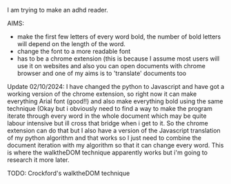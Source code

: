 I am trying to make an adhd reader.

AIMS:
- make the first few letters of every word bold, the number of bold letters will depend on the length of the word.
- change the font to a more readable font
- has to be a chrome extension (this is because I assume most users will use it on websites and also you can open
documents with chrome browser and one of my aims is to 'translate' documents too

Update 02/10/2024:
I have changed the python to Javascript and have got a working version of the chrome extension, so right now it can
make everything Arial font (good!!) and also make everything bold using the same technique (Okay but i obviously 
need to find a way to make the program iterate through every word in the whole document which may be quite labour 
intensive but ill cross that bridge when i get to it.
So the chrome extension can do that but I also have a version of the Javascript translation of my python algorithm
and that works so I just need to combine the document iteration with my algorithm so that it can change every word.
This is where the walktheDOM technique apparently works but i'm going to research it more later.

TODO:
Crockford's walktheDOM technique
